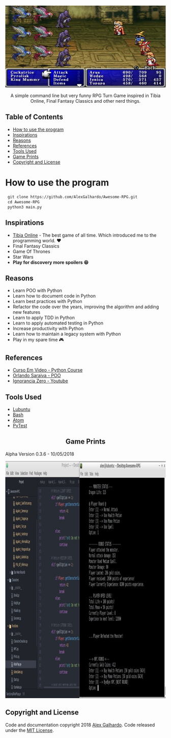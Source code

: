 <p align="center">
  <a href="https://secure.tibia.com/news/?subtopic=latestnews">
    <img src="rpg.jpg" alt="" width=512 height=256>
  </a>

  <p align="center">
    A simple command line but very funny RPG Turn Game inspired in Tibia Online, Final Fantasy Classics and other nerd things.
    <br>
  </p>



## Table of Contents

- [How to use the program](#how-to-use-the-program)
- [Inspirations](#inspirations)
- [Reasons](#reasons)
- [References](#references)
- [Tools Used](#tools-used)
- [Game Prints](#game-prints)
- [Copyright and License](#copyright-and-license)

# How to use the program

     git clone https://github.com/AlexGalhardo/Awesome-RPG.git
     cd Awesome-RPG
     python3 main.py

## Inspirations

- [Tibia Online](https://secure.tibia.com/news/?subtopic=latestnews) - The best game of all time. Which introduced me to the programming world. :heart:
- Final Fantasy Classics
- Game Of Thrones
- Star Wars
- <strong> Play for discovery more spoilers :satisfied: </strong>

## Reasons

- Learn POO with Python
- Learn how to document code in Python
- Learn best practices with Python
- Refactor the code over the years, improving the algorithm and adding new features
- Learn to apply TDD in Python
- Learn to apply automated testing in Python
- Increase productivity with Python
- Learn how to maintain a legacy system with Python
- Play in my spare time :video_game:

## References

- [Curso Em Video - Python Course](https://www.cursoemvideo.com/course-cat/python/)
- [Orlando Saraiva - POO](https://github.com/orlandosaraivajr/ioo)
- [Ignorancia Zero - Youtube](https://www.youtube.com/channel/UCmjj41YfcaCpZIkU-oqVIIw)

## Tools Used

- [Lubuntu](https://lubuntu.net/)
- [Bash](https://www.google.com.br/search?q=bash&oq=bash&aqs=chrome..69i57l2j69i65l3j69i60.422j0j7&sourceid=chrome&ie=UTF-8)
- [Atom](https://atom.io/)
- [PyTest](https://docs.pytest.org/en/latest/)


<h2 align="center"> Game Prints </h2>

<p align="center">
  <p>
    Alpha Version 0.3.6 - 10/05/2018
  </p>
    <img src="alpha-version.jpg" alt="" width="1360" height="742">
  </a>



## Copyright and License

Code and documentation copyright 2018 [Alex Galhardo](https://github.com/AlexGalhardo). Code released under the [MIT License](https://github.com/AlexGalhardo/Awesome-RPG/blob/master/LICENSE).
